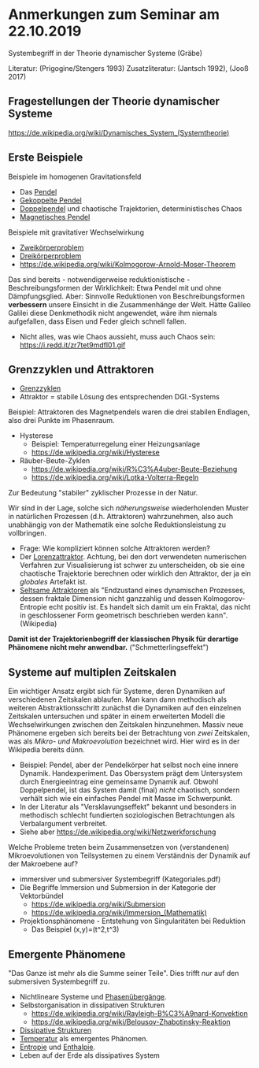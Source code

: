 # Anmerkungen zum Seminar am 22.10.2019

Systembegriff in der Theorie dynamischer Systeme (Gräbe)

Literatur: (Prigogine/Stengers 1993)
Zusatzliteratur: (Jantsch 1992), (Jooß 2017)

## Fragestellungen der Theorie dynamischer Systeme

https://de.wikipedia.org/wiki/Dynamisches_System_(Systemtheorie)

## Erste Beispiele

Beispiele im homogenen Gravitationsfeld

- Das [Pendel](https://de.wikipedia.org/wiki/Pendel)
- [Gekoppelte Pendel](https://de.wikipedia.org/wiki/Gekoppelte_Pendel)
- [Doppelpendel](https://de.wikipedia.org/wiki/Doppelpendel) und chaotische
  Trajektorien, deterministisches Chaos
- [Magnetisches Pendel](https://de.wikipedia.org/wiki/Magnetisches_Pendel)

Beispiele mit gravitativer Wechselwirkung
- [Zweikörperproblem](https://de.wikipedia.org/wiki/Zweik%C3%B6rperproblem)
- [Dreikörperproblem](https://de.wikipedia.org/wiki/Dreik%C3%B6rperproblem)
- https://de.wikipedia.org/wiki/Kolmogorow-Arnold-Moser-Theorem

Das sind bereits - notwendigerweise reduktionistische - Beschreibungsformen
der Wirklichkeit: Etwa Pendel mit und ohne Dämpfungsglied.  Aber: Sinnvolle
Reduktionen von Beschreibungsformen **verbessern** unsere Einsicht in die
Zusammenhänge der Welt.  Hätte Galileo Galilei diese Denkmethodik nicht
angewendet, wäre ihm niemals aufgefallen, dass Eisen und Feder gleich schnell
fallen.

- Nicht alles, was wie Chaos aussieht, muss auch Chaos sein:
  https://i.redd.it/zr7tet9mdfl01.gif

## Grenzzyklen und Attraktoren

- [Grenzzyklen](https://de.wikipedia.org/wiki/Grenzzyklus)
- Attraktor = stabile Lösung des entsprechenden DGl.-Systems

Beispiel: Attraktoren des Magnetpendels waren die drei stabilen Endlagen, also
drei Punkte im Phasenraum.

- Hysterese
  - Beispiel: Temperaturregelung einer Heizungsanlage
  - https://de.wikipedia.org/wiki/Hysterese
- Räuber-Beute-Zyklen
  - https://de.wikipedia.org/wiki/R%C3%A4uber-Beute-Beziehung
  - https://de.wikipedia.org/wiki/Lotka-Volterra-Regeln

Zur Bedeutung "stabiler" zyklischer Prozesse in der Natur. 

Wir sind in der Lage, solche sich *näherungsweise* wiederholenden Muster in
natürlichen Prozessen (d.h. Attraktoren) wahrzunehmen, also auch unabhängig
von der Mathematik eine solche Reduktionsleistung zu vollbringen.

- Frage: Wie kompliziert können solche Attraktoren werden?
- Der [Lorenzattraktor](https://de.wikipedia.org/wiki/Lorenz-Attraktor).
  Achtung, bei den dort verwendeten numerischen Verfahren zur Visualisierung
  ist schwer zu unterscheiden, ob sie eine chaotische Trajektorie berechnen
  oder wirklich den Attraktor, der ja ein *globales* Artefakt ist.
- [Seltsame Attraktoren](https://de.wikipedia.org/wiki/Seltsamer_Attraktor)
  als "Endzustand eines dynamischen Prozesses, dessen fraktale Dimension
  nicht ganzzahlig und dessen Kolmogorov-Entropie echt positiv ist. Es
  handelt sich damit um ein Fraktal, das nicht in geschlossener Form
  geometrisch beschrieben werden kann". (Wikipedia)
  
**Damit ist der Trajektorienbegriff der klassischen Physik für derartige
Phänomene nicht mehr anwendbar.** ("Schmetterlingseffekt")

## Systeme auf multiplen Zeitskalen

Ein wichtiger Ansatz ergibt sich für Systeme, deren Dynamiken auf
verschiedenen Zeitskalen ablaufen. Man kann dann methodisch als weiteren
Abstraktionsschritt zunächst die Dynamiken auf den einzelnen Zeitskalen
untersuchen und später in einem erweiterten Modell die Wechselwirkungen
zwischen den Zeitskalen hinzunehmen.  Massiv neue Phänomene ergeben sich
bereits bei der Betrachtung von *zwei* Zeitskalen, was als *Mikro- und
Makroevolution* bezeichnet wird. Hier wird es in der Wikipedia bereits dünn.

- Beispiel: Pendel, aber der Pendelkörper hat selbst noch eine innere Dynamik.
  Handexperiment.  Das Obersystem prägt dem Untersystem durch Energieeintrag
  eine gemeinsame Dynamik auf.  Obwohl Doppelpendel, ist das System damit
  (final) *nicht* chaotisch, sondern verhält sich wie ein einfaches Pendel mit
  Masse im Schwerpunkt.
- In der Literatur als "Versklavungseffekt" bekannt und besonders in
  methodisch schlecht fundierten soziologischen Betrachtungen als
  Verbalargument verbreitet.
- Siehe aber https://de.wikipedia.org/wiki/Netzwerkforschung

Welche Probleme treten beim Zusammensetzen von (verstandenen) Mikroevolutionen
von Teilsystemen zu einem Verständnis der Dynamik auf der Makroebene auf?

- immersiver und submersiver Systembegriff (Kategoriales.pdf)
- Die Begriffe Immersion und Submersion in der Kategorie der Vektorbündel
  - https://de.wikipedia.org/wiki/Submersion
  - https://de.wikipedia.org/wiki/Immersion_(Mathematik)
- Projektionsphänomene - Entstehung von Singularitäten bei Reduktion
  - Das Beispiel (x,y)=(t^2,t^3)

## Emergente Phänomene

"Das Ganze ist mehr als die Summe seiner Teile".  Dies trifft *nur* auf den
submersiven Systembegriff zu. 

- Nichtlineare Systeme und
  [Phasenübergänge](https://de.wikipedia.org/wiki/Phasen%C3%BCbergang).
- Selbstorganisation in dissipativen Strukturen
  - https://de.wikipedia.org/wiki/Rayleigh-B%C3%A9nard-Konvektion
  - https://de.wikipedia.org/wiki/Belousov-Zhabotinsky-Reaktion
- [Dissipative Strukturen](https://de.wikipedia.org/wiki/Dissipative_Struktur)
- [Temperatur](https://de.wikipedia.org/wiki/Temperatur) als emergentes
  Phänomen.
- [Entropie](https://de.wikipedia.org/wiki/Entropie) und
  [Enthalpie](https://de.wikipedia.org/wiki/Enthalpie).
- Leben auf der Erde als dissipatives System

